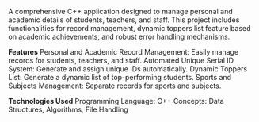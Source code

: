 A comprehensive C++ application designed to manage personal and academic details of students, teachers, and staff. 
This project includes functionalities for record management, dynamic toppers list feature based on academic achievements, and robust error handling mechanisms.

**Features**
Personal and Academic Record Management: Easily manage records for students, teachers, and staff.
Automated Unique Serial ID System: Generate and assign unique IDs automatically.
Dynamic Toppers List: Generate a dynamic list of top-performing students.
Sports and Subjects Management: Separate records for sports and subjects.

**Technologies Used**
Programming Language: C++
Concepts: Data Structures, Algorithms, File Handling
